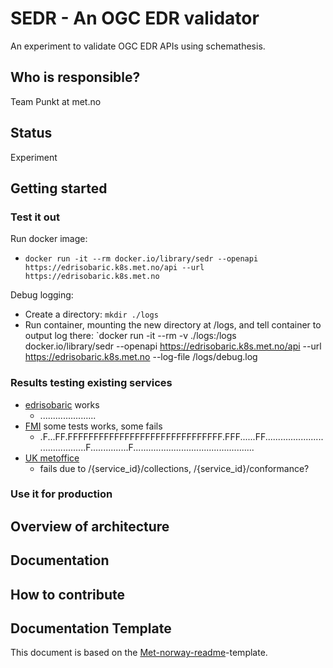 # SEDR - An OGC EDR validator

An experiment to validate OGC EDR APIs using schemathesis.

## Who is responsible?

Team Punkt at met.no

## Status

Experiment

## Getting started

### Test it out

Run docker image:

- `docker run -it --rm docker.io/library/sedr --openapi https://edrisobaric.k8s.met.no/api --url https://edrisobaric.k8s.met.no`

Debug logging:

- Create a directory: `mkdir ./logs`
- Run container, mounting the new directory at /logs, and tell container to output log there: `docker run -it --rm -v ./logs:/logs docker.io/library/sedr --openapi https://edrisobaric.k8s.met.no/api --url https://edrisobaric.k8s.met.no --log-file /logs/debug.log 

### Results testing existing services

- [edrisobaric](https://edrisobaric.k8s.met.no) works
  - ......................
- [FMI](https://opendata.fmi.fi/edr/) some tests works, some fails
  - .F...FF.FFFFFFFFFFFFFFFFFFFFFFFFFFFFFF.FFF......FF.........................................F...............F................................................
- [UK metoffice](https://labs.metoffice.gov.uk/edr)
  - fails due to /{service_id}/collections, /{service_id}/conformance?

### Use it for production

## Overview of architecture

## Documentation

## How to contribute

## Documentation Template

This document is based on the [Met-norway-readme](https://gitlab.met.no/maler/met-norway-readme)-template.
